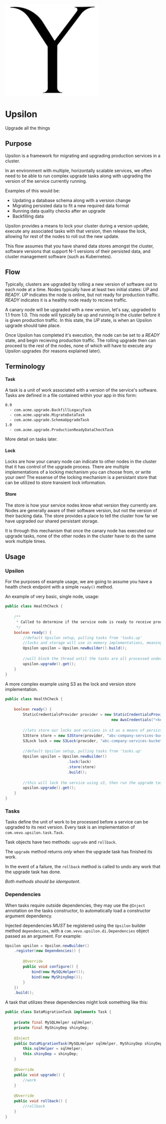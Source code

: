 ![logo.up](upsilon.jpg)

# Upsilon
Upgrade all the things

## Purpose
Upsilon is a framework for migrating and upgrading production services in a cluster.

In an environment with multiple, horizontally scalable services, we often
need to be able to run complex upgrade tasks along with upgrading the version
of the service currently running.

Examples of this would be:
* Updating a database schema along with a version change
* Migrating persisted data to fit a new required data format
* Running data quality checks after an upgrade
* Backfilling data

Upsilon provides a means to lock your cluster during a version update,
execute any associated tasks with that version, then release the lock,
allowing for rest of the nodes to roll out the new update.

This flow assumes that you have shared data stores amongst the cluster,
software versions that support N-1 versions of their persisted data, and
cluster management software (such as Kubernetes).

## Flow
Typically, clusters are upgraded by rolling a new version of software out to
each node at a time.  Nodes typically have at least two initial states: *UP* and *READY*.
*UP* indicates the node is online, but not ready for production traffic.  *READY* indicates it is
a healthy node ready to recieve traffic.

A canary node will be upgraded with a new version, let's say, upgraded to 1.1 from 1.0.
This node will typically be up and running in the cluster before it is given production traffic.
In this state, the *UP* state, is when an Upsilon upgrade should take place.

Once Upsilon has completed it's execution, the node can be set to a *READY* state, and begin recieving production traffic.
The rolling upgrade then can proceed to the rest of the nodes, none of which will have to execute any Upsilon upgrades (for reasons explained later).

## Terminology
#### Task
A task is a unit of work associated with a version of the service's software.
Tasks are defined in a file contained within your app in this form:
```
0.9
  - com.acme.upgrade.BackfillLegacyTask
  - com.acme.upgrade.MigrateDataTask
  - com.acme.upgrade.SchemaUpgradeTask
1.0
  - com.acme.upgrade.ProductionReadyDataCheckTask
```
More detail on tasks later.

#### Lock
Locks are how your canary node can indicate to other nodes in the cluster that it
has control of the upgrade process.  There are multiple implementations of a locking mechanism you
can choose from, or write your own!  The essense of the locking mechanism is a persistant store that
can be utilized to store transient lock information.

#### Store
The store is how your service nodes know what version they currently are.  Nodes are generally aware
of their software version, but not the version of their backing data.  The store provides a place
to tell the cluster how far we have upgraded our shared persistant storage.

It is through this mechanism that once the canary node has executed our upgrade tasks, none of the other
nodes in the cluster have to do the same work multiple times.

## Usage
### Upsilon
For the purposes of example usage, we are going to assume you have a health check
endpoint with a simple `ready()` method.

An example of very basic, single node, usage:

```java
public class HealthCheck {

    /**
     * Called to determine if the service node is ready to receive production traffic
     */
    boolean ready() {
        //default Upsilon setup, pulling tasks from 'tasks.up'
        //locks and storage will use in memory implementations, meaning no versions will be persisted
        Upsilon upsilon = Upsilon.newBuilder().build();

        //will block the thread until the tasks are all processed under
        upsilon.upgrade().get();
    }
}
```

A more complex example using S3 as the lock and version store implementation.

```java
public class HealthCheck {

    boolean ready() {
        StaticCredentialsProvider provider = new StaticCredentialsProvider(
                                                new AwsCredentials("<key>", "<secret>"));

        //lets store our locks and versions in s3 as a means of persistance
        S3Store store = new S3Store(provider, "abc-company-services-bucket", "myservice.version");
        S3Lock lock = new S3Lock(provider, "abc-company-services-bucket", "myservice.lock");

        //default Upsilon setup, pulling tasks from 'tasks.up'
        Upsilon upsilon = Upsilon.newBuilder()
                            .lock(lock)
                            .store(store)
                            .build();

        //this will lock the service using s3, then run the upgrade tasks, updating the version in s3 to the newest
        upsilon.upgrade().get();
    }
}
```

### Tasks
Tasks define the unit of work to be processed before a service can be upgraded
to its next version. Every task is an implementation of `com.vevo.upsilon.task.Task`.

Task objects have two methods: `upgrade` and `rollback`.

The `upgrade` method returns _only_ when the upgrade task has finished
its work.

In the event of a failure, the `rollback` method is called to undo
any work that the upgrade task has done.

*Both methods should be idempotent*.

### Dependencies
When tasks require outside dependencies, they may use the `@Inject` annotation
on the tasks constructor, to automatically load a constructor argument dependency.

Injected dependencies _MUST_ be registered using the `Upsilon` builder method `dependencies`,
with a `com.vevo.upsilon.di.Dependencies` object passed as an argument.  For example:

```java
Upsilon upsilon = Upsilon.newBuilder()
    .register(new Dependencies() {

        @Override
        public void configure() {
            bind(new MySQLHelper());
            bind(new MyShinyDep());
        }
    })
    .build();
```

A task that utilizes these dependencies might look something like this:
```java
public class DataMigrationTask implements Task {

    private final MySQLHelper sqlHelper;
    private final MyShinyDep shinyDep;

    @Inject
    public DataMigrationTask(MySQLHelper sqlHelper, MyShinyDep shinyDep) {
        this.sqlHelper = sqlHelper;
        this.shinyDep = shinyDep;
    }

    @Override
    public void upgrade() {
        //work
    }

    @Override
    public void rollback() {
        //rollback
    }
}
```